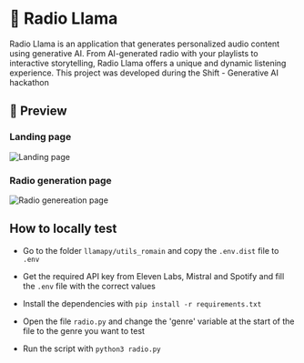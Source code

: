 # 🦙 Radio Llama

Radio Llama is an application that generates personalized audio content using generative AI. From AI-generated radio with your playlists to interactive storytelling, Radio Llama offers a unique and dynamic listening experience. This project was developed during the Shift - Generative AI hackathon
 
## 📸 Preview

### Landing page

![Landing page](https://github.com/Anox-Leo/radio_llama/blob/main/images/landing_page.png)

### Radio generation page

![Radio genereation page](https://github.com/Anox-Leo/radio_llama/blob/main/images/radio_generation_page.png)

## How to locally test

- Go to the folder `llamapy/utils_romain` and copy the `.env.dist` file to `.env`

- Get the required API key from Eleven Labs, Mistral and Spotify and fill the `.env` file with the correct values

- Install the dependencies with `pip install -r requirements.txt`

- Open the file `radio.py` and change the 'genre' variable at the start of the file to the genre you want to test

- Run the script with `python3 radio.py`
